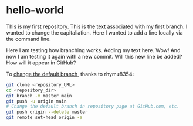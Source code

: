 # hello-world
This is my first repository.
This is the text associated with my first branch.
I wanted to change the capitaliation.
Here I wanted to add a line locally via the command line.

Here I am testing how branching works.
Adding my text here.  Wow!
And now I am testing it again with a new commit.  Will this new line be added?  How will it appear in GitHub?

To [change the default branch](https://dev.to/rhymu8354/git-renaming-the-master-branch-137b), thanks to rhymu8354:
```bash
git clone <repository_URL>
cd <repository_dir>
git branch -m master main
git push -u origin main
# Change the default branch in repository page at GitHub.com, etc.
git push origin --delete master
git remote set-head origin -a
```


